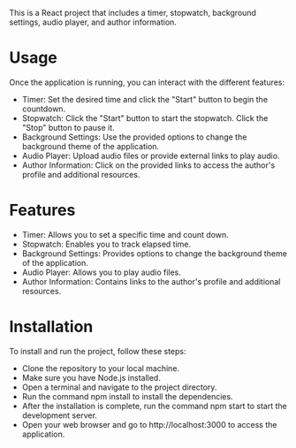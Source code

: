This is a React project that includes a timer, stopwatch, background settings, audio player, and author information.

# Usage

Once the application is running, you can interact with the different features:

- Timer: Set the desired time and click the "Start" button to begin the countdown.
- Stopwatch: Click the "Start" button to start the stopwatch. Click the "Stop" button to pause it.
- Background Settings: Use the provided options to change the background theme of the application.
- Audio Player: Upload audio files or provide external links to play audio.
- Author Information: Click on the provided links to access the author's profile and additional resources.
# Features

- Timer: Allows you to set a specific time and count down.
- Stopwatch: Enables you to track elapsed time.
- Background Settings: Provides options to change the background theme of the application.
- Audio Player: Allows you to play audio files.
- Author Information: Contains links to the author's profile and additional resources.

# Installation

To install and run the project, follow these steps:

- Clone the repository to your local machine.
- Make sure you have Node.js installed.
- Open a terminal and navigate to the project directory.
- Run the command npm install to install the dependencies.
- After the installation is complete, run the command npm start to start the development server.
- Open your web browser and go to http://localhost:3000 to access the application.
